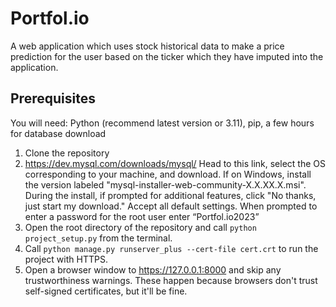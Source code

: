 # Portfol.io
A web application which uses stock historical data to make a price prediction for the user based on the ticker which they have imputed into the application.

## Prerequisites
You will need: Python (recommend latest version or 3.11), pip, a few hours for database download
1. Clone the repository 
2. https://dev.mysql.com/downloads/mysql/ Head to this link, select the OS corresponding to your machine, and download. If on Windows, install the version labeled "mysql-installer-web-community-X.X.XX.X.msi".  During the install, if prompted for additional features, click "No thanks, just start my download." Accept all default settings. When prompted to enter a password for the root user enter “Portfol.io2023”
3. Open the root directory of the repository and call `python project_setup.py` from the terminal.
4. Call `python manage.py runserver_plus --cert-file cert.crt` to run the project with HTTPS.
5. Open a browser window to https://127.0.0.1:8000 and skip any trustworthiness warnings. These happen because browsers don't trust self-signed certificates, but it'll be fine. 
